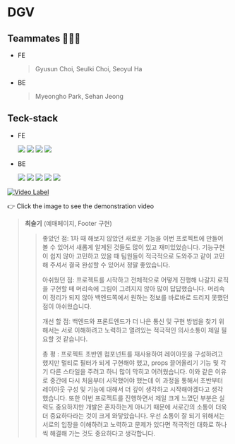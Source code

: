 # DGV

## Teammates 🧑‍🤝‍🧑

- FE

  > Gyusun Choi, Seulki Choi, Seoyul Ha

- BE

  > Myeongho Park, Sehan Jeong

## Teck-stack

- FE

  <img src="https://img.shields.io/badge/HTML5-E34F26?style=round&logo=HTML5&logoColor=white" />
  <img src="https://img.shields.io/badge/CSS3-1572B6?style=round&logo=CSS3&logoColor=white" />
  <img src="https://img.shields.io/badge/JS-F7DF1E?style=round&logo=JavaScript&logoColor=white" />
  <img src="https://img.shields.io/badge/React.js-61DAFB?style=round&logo=React&logoColor=white" />

- BE

  <img src="https://img.shields.io/badge/Node.js-339933?style=round&logo=Node.js&logoColor=white" />
  <img src="https://img.shields.io/badge/Express-666666?style=round&logo=Express&logoColor=white" />
  <img src="https://img.shields.io/badge/TypeORM-222222?style=round&logo=typeorm&logoColor=white" />

  <img src="https://img.shields.io/badge/MySQL-4479A1?style=round&logo=MySQL&logoColor=white" /> 
  <img src="https://img.shields.io/badge/AWS-232F3E?style=round&logo=Amazon%20AWS&logoColor=white"/>

[![Video Label](https://img.youtube.com/vi/yq8nFL97u9M/0.jpg)](https://youtu.be/yq8nFL97u9M)

👉 Click the image to see the demonstration video

> **최슬기** (예매페이지, Footer 구현)
> > 좋았던 점: 1차 때 해보지 않았던 새로운 기능을 이번 프로젝트에 만들어 볼 수 있어서 새롭게 알게된 것들도 많이 있고 재미있었습니다. 기능구현이 쉽지 않아 고민하고 있을 때 팀원들이 적극적으로 도와주고 같이 고민해 주셔서 결국 완성할 수 있어서 정말 좋았습니다.
> > 
> > 아쉬웠던 점: 프로젝트를 시작하고 전체적으로 어떻게 진행해 나갈지 로직을 구현할 떼 머리속에 그림이 그려지지 않아 많이 답답했습니다. 머리속이 정리가 되지 않아 백엔드쪽에서 원하는 정보를 바로바로 드리지 못했던 점이 아쉬웠습니다. 
> > 
> > 개선 할 점: 백엔드와 프론트엔드가 더 나은 통신 및 구현 방법을 찾기 위해서는 서로 이해하려고 노력하고 열려있는 적극적인 의사소통이 제일 필요할 것 같습니다. 
> >
> > 총 평 : 프로젝트 초반엔 컴포넌트를 재사용하여 레이아웃을 구성하려고 했지만 멀티로 필터가 되게 구현해야 했고, props 끌어올리기 기능 및 각기 다른 스타일을 주려고 하니 많이 막히고 어려웠습니다. 이와 같은 이유로 중간에 다시 처음부터 시작했어야 했는데 이 과정을 통해서 초반부터 레이아웃 구성 및 기능에 대해서 더 깊이 생각하고 시작해야겠다고 생각 했습니다. 또한 이번 프로젝트를 진행하면서 제일 크게 느꼈던 부분은 실력도 중요하지만 개발은 혼자하는게 아니기 때문에 서로간의 소통이 더욱 더 중요하다라는 것이 크게 와닿았습니다. 우선 소통이 잘 되기 위해서는 서로의 입장을 이해하려고 노력하고 문제가 있다면 적극적인 대화로 하나씩 해결해 가는 것도 중요하다고 생각합니다. 
